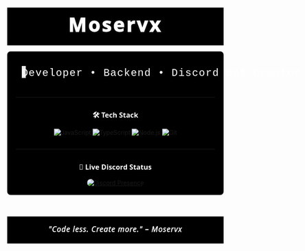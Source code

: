 <p align="center">
  <svg width="100%" height="140" viewBox="0 0 800 140" xmlns="http://www.w3.org/2000/svg" style="background:#000;">
    <!-- Texto principal com contorno e sombra para dar profundidade -->
    <defs>
      <filter id="shadow" x="-20%" y="-20%" width="140%" height="140%">
        <feDropShadow dx="0" dy="0" stdDeviation="3" flood-color="white" flood-opacity="0.3"/>
      </filter>
    </defs>
    <text
      x="50%" y="50%" dominant-baseline="middle" text-anchor="middle"
      font-family="'Segoe UI', Tahoma, Geneva, Verdana, sans-serif"
      font-weight="900"
      font-size="72"
      fill="none"
      stroke="#fff"
      stroke-width="2"
      filter="url(#shadow)"
      style="letter-spacing: 6px;"
    >
      Moservx
    </text>
    <text
      x="50%" y="50%" dominant-baseline="middle" text-anchor="middle"
      font-family="'Segoe UI', Tahoma, Geneva, Verdana, sans-serif"
      font-weight="900"
      font-size="72"
      fill="#fff"
      style="letter-spacing: 6px;"
    >
      Moservx
    </text>
  </svg>
</p>

<div align="center" style="background:#000; padding: 20px; border-radius: 8px; max-width: 540px; margin: auto;">

  <!-- Texto animado estilo "typing" em SVG -->
  <svg width="100%" height="60" viewBox="0 0 500 60" xmlns="http://www.w3.org/2000/svg" style="overflow: visible;">
    <rect width="500" height="60" fill="#000" rx="8" ry="8"/>
    <text
      id="typing-text"
      x="15"
      y="40"
      font-family="'Courier New', Courier, monospace"
      font-size="26"
      fill="#fff"
      style="letter-spacing: 1.5px;"
    >
      Developer • Backend • Discord Bot Creator
    </text>
    <!-- Cursor animado -->
    <rect x="15" y="15" width="10" height="30" fill="#fff" opacity="1">
      <animate attributeName="opacity" values="1;0;1" dur="1.2s" repeatCount="indefinite"/>
    </rect>
  </svg>

  <hr style="border-color: #444; margin: 30px 0;" />

  <h3 style="color: #fff; font-family: 'Segoe UI', Tahoma, Geneva, Verdana, sans-serif; font-weight: 600;">
    🛠️ Tech Stack
  </h3>

  <span>
    <img src="https://img.shields.io/badge/JavaScript-black?style=for-the-badge&logo=javascript&logoColor=white" alt="JavaScript" />
    <img src="https://img.shields.io/badge/TypeScript-black?style=for-the-badge&logo=typescript&logoColor=white" alt="TypeScript" />
    <img src="https://img.shields.io/badge/Node.js-black?style=for-the-badge&logo=node.js&logoColor=white" alt="Node.js" />
    <img src="https://img.shields.io/badge/Git-black?style=for-the-badge&logo=git&logoColor=white" alt="Git" />
  </span>

  <hr style="border-color: #444; margin: 30px 0;" />

  <h3 style="color: #fff; font-family: 'Segoe UI', Tahoma, Geneva, Verdana, sans-serif; font-weight: 600;">
    📡 Live Discord Status
  </h3>

  <a href="https://discord.com/users/1312240218023264310" target="_blank" rel="noopener noreferrer">
    <img
      src="https://lanyard.cnrad.dev/api/1312240218023264310?bg=000000&borderRadius=15px"
      alt="Discord Presence"
      style="border-radius: 15px;"
    />
  </a>

</div>

<!-- Footer SVG preto e branco personalizado com estilo moderno -->
<p align="center" style="margin-top: 50px;">
  <svg width="100%" height="100" viewBox="0 0 800 100" xmlns="http://www.w3.org/2000/svg" style="background:#000;">
    <text
      x="50%" y="50%"
      dominant-baseline="middle" text-anchor="middle"
      font-family="'Segoe UI', Tahoma, Geneva, Verdana, sans-serif"
      font-size="28"
      fill="none"
      stroke="#fff"
      stroke-width="0.8"
      font-style="italic"
      letter-spacing="1.5px"
    >
      "Code less. Create more." – Moservx
    </text>
    <text
      x="50%" y="50%"
      dominant-baseline="middle" text-anchor="middle"
      font-family="'Segoe UI', Tahoma, Geneva, Verdana, sans-serif"
      font-size="28"
      fill="#fff"
      font-style="italic"
      letter-spacing="1.5px"
    >
      "Code less. Create more." – Moservx
    </text>
  </svg>
</p>
